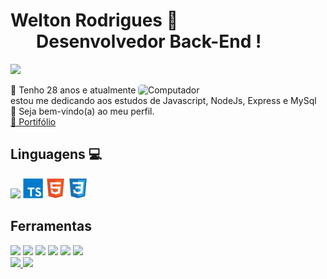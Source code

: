
<h1>Welton Rodrigues 👋 <br>⠀⠀Desenvolvedor Back-End !<span></h1>
<div>
<a href="https://www.linkedin.com/in/welton-rodrigues-frontend/"><img src="https://camo.githubusercontent.com/e8e6adebdbef916c9c8d8ef1bbadadedd5768866165fb033f5721d89365a6ebe/68747470733a2f2f696d672e736869656c64732e696f2f62616467652f2d4c696e6b6564496e2d626c75653f6c6f676f3d4c696e6b6564696e266c6f676f436f6c6f723d7768697465267374796c653d666f722d7468652d6261646765"></a>

</div>
  <div>
   <img src="https://raw.githubusercontent.com/Gapur/Gapur/master/coding.gif" min-width="400px" max-width="300px" width="300px" align="right" alt="Computador" style="border-radius: 5px">
   
   
<p align="left">👦 Tenho 28 anos e atualmente estou me dedicando aos estudos de Javascript, NodeJs, Express e MySql<br>
  👏 Seja bem-vindo(a) ao meu perfil.<br>
  <a href="https://devwelton.vercel.app/">📒 Portifólio</a>
</p>
<div>
 <div>

  <h2>Linguagens 💻</h2>
  <a href=""> <img width="32px" src="https://cdn.jsdelivr.net/gh/devicons/devicon/icons/javascript/javascript-original.svg" /></a>
  <a href=""> <img width="32px" src="https://raw.githubusercontent.com/devicons/devicon/master/icons/typescript/typescript-plain.svg" /></a>
  <a href=""> <img width="32px"src="https://raw.githubusercontent.com/devicons/devicon/master/icons/html5/html5-original.svg" /></a>
  <a href=""> <img  width="32px"src="https://raw.githubusercontent.com/devicons/devicon/master/icons/css3/css3-original.svg" /></a>

</div>
<div>
  <h2>Ferramentas</h2>
  <img width="26px" src="https://cdn.jsdelivr.net/gh/devicons/devicon/icons/react/react-original-wordmark.svg" />
  <img width="26px" src="https://cdn.jsdelivr.net/gh/devicons/devicon/icons/github/github-original-wordmark.svg" />
  <img width="26px" src="https://cdn.jsdelivr.net/gh/devicons/devicon/icons/figma/figma-original.svg" />
  <img width="26px" src="https://cdn.jsdelivr.net/gh/devicons/devicon/icons/vscode/vscode-original-wordmark.svg" />
  <img width="26px" src="https://cdn.jsdelivr.net/gh/devicons/devicon/icons/nodejs/nodejs-original-wordmark.svg" />
  <img width="26px" src="https://cdn.jsdelivr.net/gh/devicons/devicon/icons/linux/linux-original.svg" />
   </div>
   
   <div align="left">
  <a href="https://github.com/WeltonDev">
  <img height="180em" src="https://github-readme-stats.vercel.app/api?username=weltondev&show_icons=true&theme=github_dark&include_all_commits=true&count_private=true"/>
  <img height="180em" src="https://github-readme-stats.vercel.app/api/top-langs/?username=weltondev&layout=compact&langs_count=7&theme=github_dark"/>
  </a>
</div>
  
